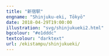 ```yaml
---
title: "新宿駅"
engname: "Shinjuku-eki, Tōkyō"
date: 2018-04-29T19:00:00
illustration: "svg/shinjukueki2.html"
bgcolour: "#e1dddc"
textcolour: "darktext"
url: /ekistampu/shinjukueki/
---
```

